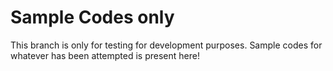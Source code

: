 # Sample Codes only

This branch is only for testing for development purposes. 
Sample codes for whatever has been attempted is present here!